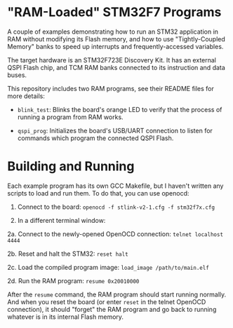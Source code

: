 # "RAM-Loaded" STM32F7 Programs

A couple of examples demonstrating how to run an STM32 application in RAM without modifying its Flash memory, and how to use "Tightly-Coupled Memory" banks to speed up interrupts and frequently-accessed variables.

The target hardware is an STM32F723E Discovery Kit. It has an external QSPI Flash chip, and TCM RAM banks connected to its instruction and data buses.

This repository includes two RAM programs, see their README files for more details:

* `blink_test`: Blinks the board's orange LED to verify that the process of running a program from RAM works.

* `qspi_prog`: Initializes the board's USB/UART connection to listen for commands which program the connected QSPI Flash.

# Building and Running

Each example program has its own GCC Makefile, but I haven't written any scripts to load and run them. To do that, you can use openocd:

1. Connect to the board: `openocd -f stlink-v2-1.cfg -f stm32f7x.cfg`

2. In a different terminal window:

2a. Connect to the newly-opened OpenOCD connection: `telnet localhost 4444`

2b. Reset and halt the STM32: `reset halt`

2c. Load the compiled program image: `load_image /path/to/main.elf`

2d. Run the RAM program: `resume 0x20010000`

After the `resume` command, the RAM program should start running normally. And when you reset the board (or enter `reset` in the telnet OpenOCD connection), it should "forget" the RAM program and go back to running whatever is in its internal Flash memory.
